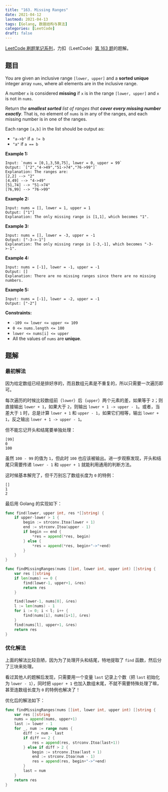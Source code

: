```yaml
---
title: "163. Missing Ranges"
date: 2021-04-12
lastmod: 2021-04-13
tags: [Golang, 数据结构与算法]
categories: [LeetCode]
draft: false
---
```


[LeetCode 刷题笔记系列](/posts/leetcode/leetcode)，力扣（LeetCode）[第 163 题](https://leetcode-cn.com/problems/missing-ranges)的题解。

<!--more-->

## 题目

You are given an inclusive range `[lower, upper]` and a **sorted unique** integer array `nums`, where all elements are in the inclusive range.

A number `x` is considered **missing** if `x` is in the range `[lower, upper]` and `x` is not in `nums`.

Return _the **smallest sorted** list of ranges that **cover every missing number exactly**_. That is, no element of `nums` is in any of the ranges, and each missing number is in one of the ranges.

Each range `[a,b]` in the list should be output as:

- `"a->b"` if `a != b`
- `"a"` if `a == b`

**Example 1:**

```text
Input: `nums = [0,1,3,50,75], lower = 0, upper = 99`
Output: `["2","4->49","51->74","76->99"]`
Explanation: The ranges are:
[2,2] --> "2"
[4,49] --> "4->49"
[51,74] --> "51->74"
[76,99] --> "76->99"
```

**Example 2:**

```text
Input: nums = [], lower = 1, upper = 1
Output: ["1"]
Explanation: The only missing range is [1,1], which becomes "1".
```

**Example 3:**

```text
Input: nums = [], lower = -3, upper = -1
Output: ["-3->-1"]
Explanation: The only missing range is [-3,-1], which becomes "-3->-1".
```

**Example 4:**

```text
Input: nums = [-1], lower = -1, upper = -1
Output: []
Explanation: There are no missing ranges since there are no missing numbers.
```

**Example 5:**

```text
Input: nums = [-1], lower = -2, upper = -1
Output: ["-2"]
```

**Constraints:**

- `-109 <= lower <= upper <= 109`
- `0 <= nums.length <= 100`
- `lower <= nums[i] <= upper`
- All the values of `nums` are **unique**.

## 题解

### 最初解法

因为给定数组已经是排好序的，而且数组元素是不重复的，所以只需要一次遍历即可。

每次遍历的时候比较数组前（`lower`）后（`upper`）两个元素的差，如果等于 `2`；则直接输出 `lower + 1`，如果大于 `2`，则输出 `lower + 1 -> upper - 1`。或者，当差大于 `1` 时，总是计算 `lower + 1` 和 `upper - 1`，如果它们相等，输出 `lower + 1`，反之输出 `lower + 1 -> upper - 1`。

但不能忘记开头和结尾要单独处理：

```text
[99]
0
100
```

虽然 `100 - 99` 的值为 `1`，但此时 `100` 也应该被输出。进一步观察发现，开头和结尾只需要传递 `lower - 1` 和 `upper + 1` 就能利用通用的判断方法。

这时候基本解完了，但千万别忘了数组长度为 `0` 的特例：

```text
[]
1
2
```

最后用 Golang 的实现如下：

```go
func find(lower, upper int, res *[]string) {
    if upper-lower > 1 {
        begin := strconv.Itoa(lower + 1)
        end := strconv.Itoa(upper - 1)
        if begin == end {
            *res = append(*res, begin)
        } else {
            *res = append(*res, begin+"->"+end)
        }
    }
}

func findMissingRanges(nums []int, lower int, upper int) []string {
    var res []string
    if len(nums) == 0 {
        find(lower-1, upper+1, &res)
        return res
    }

    find(lower-1, nums[0], &res)
    l := len(nums) - 1
    for i := 0; i < l; i++ {
        find(nums[i], nums[i+1], &res)
    }
    find(nums[l], upper+1, &res)
    return res
}
```

### 优化解法

上面的解法比较丑陋，因为为了处理开头和结尾，特地提取了 `find` 函数，然后分了三块来处理。

看过其他人的题解后发现，只需要用一个变量 `last` 记录上个数（把 `last` 初始化为 `lower - 1`），同时把 `upper + 1` 也加入数组末尾，不就不需要特殊处理了嘛，甚至连数组长度为 `0` 的特例也解决了！

优化后的解法如下：

```go
func findMissingRanges(nums []int, lower int, upper int) []string {
    var res []string
    nums = append(nums, upper+1)
    last := lower - 1
    for _, num := range nums {
        diff := num - last
        if diff == 2 {
            res = append(res, strconv.Itoa(last+1))
        } else if diff > 2 {
            begin := strconv.Itoa(last + 1)
            end := strconv.Itoa(num - 1)
            res = append(res, begin+"->"+end)
        }
        last = num
    }
    return res
}
```
